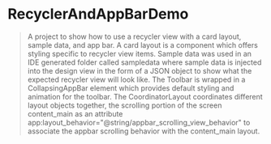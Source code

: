 # RecyclerAndAppBarDemo
> A project to show how to use a recycler view with a card layout, sample data, and app bar.
> A card layout is a component which offers styling specific to recycler view items.
> Sample data was used in an IDE generated folder called sampledata where sample data is injected into the design view in the form of a JSON object to show what the expected recycler view will look like.
> The Toolbar is wrapped in a CollapsingAppBar element which provides default styling and animation for the toolbar.
> The CoordinatorLayout coordinates different layout objects together, the scrolling portion of the screen content_main as an attribute app:layout_behavior="@string/appbar_scrolling_view_behavior" to associate the appbar scrolling behavior with the content_main layout.